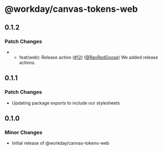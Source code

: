 # @workday/canvas-tokens-web

## 0.1.2

### Patch Changes

- - feat(web): Release action ([#12](https://github.com/RayRedGoose/canvas-tokens/pull/12))
    ([@RayRedGoose](https://github.com/RayRedGoose)) We added release actions.

## 0.1.1

### Patch Changes

- Updating package exports to include our stylesheets

## 0.1.0

### Minor Changes

- Initial release of @workday/canvas-tokens-web
